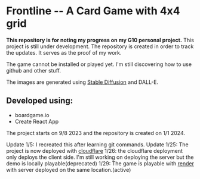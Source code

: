 # Frontline -- A Card Game with 4x4 grid
**This repository is for noting my progress on my G10 personal project.**
This project is still under development. The repository is created in order to track the updates. It serves as the proof of my work. 

The game cannot be installed or played yet. I'm still discovering how to use github and other stuff. 

The images are generated using [Stable Diffusion](https://civitai.com/models/27259/tmnd-mix) and DALL-E. 

## Developed using:
- boardgame.io
- Create React App

The project starts on 9/8 2023 and the repository is created on 1/1 2024.

Update 1/5: I recreated this after learning git commands. 
Update 1/25: The project is now deployed with [cloudflare](https://frontline-the-card-game.pages.dev)
1/26: the cloudflare deployment only deploys the client side. I'm still working on deploying the server but the demo is locally playable(deprecated)
1/29: The game is playable with [render](https://frontline-server.onrender.com) with server deployed on the same location.(active)
